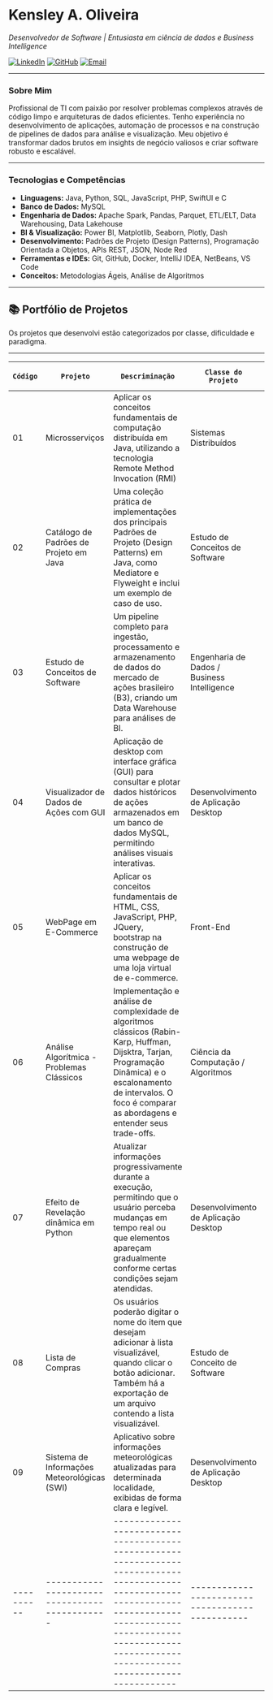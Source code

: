 # Kensley A. Oliveira
*Desenvolvedor de Software | Entusiasta em ciência de dados e Business Intelligence*

[![LinkedIn](https://img.shields.io/badge/LinkedIn-0077B5?style=for-the-badge&logo=linkedin&logoColor=white)](https://www.linkedin.com/in/kensley-oliveira-494b9029)
[![GitHub](https://img.shields.io/badge/GitHub-100000?style=for-the-badge&logo=github&logoColor=white)](https://github.com/kensley1972/Portifolio.git)
[![Email](https://img.shields.io/badge/Email-D14836?style=for-the-badge&logo=gmail&logoColor=white)](mailto:kensley.oliveira@outlook.com)

---

### Sobre Mim

Profissional de TI com paixão por resolver problemas complexos através de código limpo e arquiteturas de dados eficientes. 
Tenho experiência no desenvolvimento de aplicações, automação de processos e na construção de pipelines de dados para análise e visualização. 
Meu objetivo é transformar dados brutos em insights de negócio valiosos e criar software robusto e escalável.

---

### Tecnologias e Competências

* **Linguagens:** Java, Python, SQL, JavaScript, PHP, SwiftUI e C
* **Banco de Dados:** MySQL
* **Engenharia de Dados:** Apache Spark, Pandas, Parquet, ETL/ELT, Data Warehousing, Data Lakehouse
* **BI & Visualização:** Power BI, Matplotlib, Seaborn, Plotly, Dash
* **Desenvolvimento:** Padrões de Projeto (Design Patterns), Programação Orientada a Objetos, APIs REST, JSON, Node Red
* **Ferramentas e IDEs:** Git, GitHub, Docker, IntelliJ IDEA, NetBeans, VS Code
* **Conceitos:** Metodologias Ágeis, Análise de Algoritmos

---

## 📚 Portfólio de Projetos

Os projetos que desenvolvi estão categorizados por classe, dificuldade e paradigma.

---

| `Código` | `Projeto`                                   | `Descriminação`                                                                                                                                                                                                            | `Classe do Projeto`                           | `Grau de Dificuldade` | `Paradigma`                                                                                       | `Tecnologias Utilizadas`                              | `Data de implementação` | `🔗 Link para o Repositório`                | 
|----------|---------------------------------------------|----------------------------------------------------------------------------------------------------------------------------------------------------------------------------------------------------------------------------|-----------------------------------------------|-----------------------|---------------------------------------------------------------------------------------------------|-------------------------------------------------------|-------------------------|---------------------------------------------|
|    01    | Microsserviços                              | Aplicar os conceitos fundamentais de computação distribuída em Java, utilizando a tecnologia Remote Method Invocation (RMI)                                                                                                | Sistemas Distribuídos                         | Intermediário         |  Java RMI                                                                                         |  Java                                                 |  26/07/2025             |  [Ver Projeto](/microsservicos_RMI)         |
|    02    | Catálogo de Padrões de Projeto em Java      | Uma coleção prática de implementações dos principais Padrões de Projeto (Design Patterns) em Java, como Mediatore e Flyweight e inclui um exemplo de caso de uso.                                                          | Estudo de Conceitos de Software               | Intermediário         |  Padrões de Projeto, POO                                                                          |  Java, Maven, IntelliJ IDEA                           |  03/09/2025             |  [Ver Projeto](/java_design_patterns)       |
|    03    | Estudo de Conceitos de Software             | Um pipeline completo para ingestão, processamento e armazenamento de dados do mercado de ações brasileiro (B3), criando um Data Warehouse para análises de BI.                                                             | Engenharia de Dados / Business Intelligence   | Avançado              |  ETL, Data Warehousing                                                                            |  Python, yfinance, Pandas, Parquet, MySQL, SQL        |  03/06/2025             |  [Ver Projeto](/data_warehouse_b3)          |
|    04    | Visualizador de Dados de Ações com GUI      | Aplicação de desktop com interface gráfica (GUI) para consultar e plotar dados históricos de ações armazenados em um banco de dados MySQL, permitindo análises visuais interativas.                                        | Desenvolvimento de Aplicação Desktop          | Intermediário         |  POO, Visualização de Dados                                                                       |  Python, ttkbootstrap, Matplotlib, Pandas, MySQL      |  03/06/2025             |  [Ver Projeto](/stock_data_visualizer)      |
|    05    | WebPage em E-Commerce                       | Aplicar os conceitos fundamentais de HTML, CSS, JavaScript, PHP, JQuery, bootstrap na construção de uma webpage  de uma loja virtual de e-commerce.                                                                        | Front-End                                     | Intermediário         |  MySQL Connector, AMPPS                                                                           |  HTML, CSS, JavaScript, PHP, JQuery, bootstrap, MySQL |  16/09/2025             |  [Ver Projeto](/algoritmos_classicos)       |
|    06    | Análise Algorítmica - Problemas Clássicos   | Implementação e análise de complexidade de algoritmos clássicos (Rabin-Karp, Huffman, Dijsktra, Tarjan, Programação Dinâmica) e o escalonamento de intervalos. O foco é comparar as abordagens e entender seus trade-offs. | Ciência da Computação / Algoritmos            | Intermediário         |  Grafos, Algoritimos de Busca, Algoritmos de Compressão, Algoritmos Gulosos, Programação Dinâmica |  Python, ttkbootstrap, MySQL	                  |  21/09/2025             |  [Ver Projeto](/web_e_commerce)             |
|    07    | Efeito de Revelação dinâmica em Python      | Atualizar informações progressivamente durante a execução, permitindo que o usuário perceba mudanças em tempo real ou que elementos apareçam gradualmente conforme certas condições sejam atendidas.                       | Desenvolvimento de Aplicação Desktop          | Intermediário         |  Visualização de Dados                                                                            |  Python                                               |  20/10/2025             |  [Ver Projeto](/efeito_revelacao_dinamica)  |
|    08    | Lista de Compras                            | Os usuários poderão digitar o nome do item que desejam adicionar à lista visualizável, quando clicar o botão adicionar. Também há a exportação de um arquivo contendo a lista visualizável.                                | Estudo de Conceito de Software                | Intermediário         |  Javafx, File IO                                                                                  |  Java, Maven                                          |  23/10/2025             |  [Ver Projeto](/Lista_de_Compras)           |
|    09    | Sistema de Informações Meteorológicas (SWI) | Aplicativo sobre informações meteorológicas atualizadas para determinada localidade, exibidas de forma clara e legível.                                                                                                    | Desenvolvimento de Aplicação Desktop          | Intermediário         |  POO, Programação Orientada a Eventos com Swing                                                   |  Java, Java Swing, requisições HTTP, JSON, Weather API|  25/10/2025             |  [Ver Projeto](/Clima_Tempo)                | 
|----------|---------------------------------------------|----------------------------------------------------------------------------------------------------------------------------------------------------------------------------------------------------------------------------|-----------------------------------------------|-----------------------|---------------------------------------------------------------------------------------------------|-------------------------------------------------------|-------------------------|---------------------------------------------|




